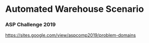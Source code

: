 # Automated Warehouse Scenario
### ASP Challenge 2019

https://sites.google.com/view/aspcomp2019/problem-domains
